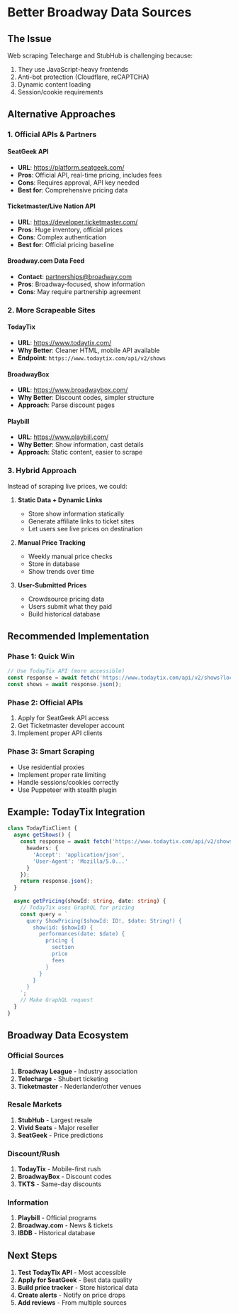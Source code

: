 # Better Broadway Data Sources

## The Issue
Web scraping Telecharge and StubHub is challenging because:
1. They use JavaScript-heavy frontends
2. Anti-bot protection (Cloudflare, reCAPTCHA)
3. Dynamic content loading
4. Session/cookie requirements

## Alternative Approaches

### 1. Official APIs & Partners

#### SeatGeek API
- **URL**: https://platform.seatgeek.com/
- **Pros**: Official API, real-time pricing, includes fees
- **Cons**: Requires approval, API key needed
- **Best for**: Comprehensive pricing data

#### Ticketmaster/Live Nation API
- **URL**: https://developer.ticketmaster.com/
- **Pros**: Huge inventory, official prices
- **Cons**: Complex authentication
- **Best for**: Official pricing baseline

#### Broadway.com Data Feed
- **Contact**: partnerships@broadway.com
- **Pros**: Broadway-focused, show information
- **Cons**: May require partnership agreement

### 2. More Scrapeable Sites

#### TodayTix
- **URL**: https://www.todaytix.com/
- **Why Better**: Cleaner HTML, mobile API available
- **Endpoint**: `https://www.todaytix.com/api/v2/shows`

#### BroadwayBox
- **URL**: https://www.broadwaybox.com/
- **Why Better**: Discount codes, simpler structure
- **Approach**: Parse discount pages

#### Playbill
- **URL**: https://www.playbill.com/
- **Why Better**: Show information, cast details
- **Approach**: Static content, easier to scrape

### 3. Hybrid Approach

Instead of scraping live prices, we could:

1. **Static Data + Dynamic Links**
   - Store show information statically
   - Generate affiliate links to ticket sites
   - Let users see live prices on destination

2. **Manual Price Tracking**
   - Weekly manual price checks
   - Store in database
   - Show trends over time

3. **User-Submitted Prices**
   - Crowdsource pricing data
   - Users submit what they paid
   - Build historical database

## Recommended Implementation

### Phase 1: Quick Win
```typescript
// Use TodayTix API (more accessible)
const response = await fetch('https://www.todaytix.com/api/v2/shows?location=new-york');
const shows = await response.json();
```

### Phase 2: Official APIs
1. Apply for SeatGeek API access
2. Get Ticketmaster developer account
3. Implement proper API clients

### Phase 3: Smart Scraping
- Use residential proxies
- Implement proper rate limiting
- Handle sessions/cookies correctly
- Use Puppeteer with stealth plugin

## Example: TodayTix Integration

```typescript
class TodayTixClient {
  async getShows() {
    const response = await fetch('https://www.todaytix.com/api/v2/shows', {
      headers: {
        'Accept': 'application/json',
        'User-Agent': 'Mozilla/5.0...'
      }
    });
    return response.json();
  }
  
  async getPricing(showId: string, date: string) {
    // TodayTix uses GraphQL for pricing
    const query = `
      query ShowPricing($showId: ID!, $date: String!) {
        show(id: $showId) {
          performances(date: $date) {
            pricing {
              section
              price
              fees
            }
          }
        }
      }
    `;
    // Make GraphQL request
  }
}
```

## Broadway Data Ecosystem

### Official Sources
1. **Broadway League** - Industry association
2. **Telecharge** - Shubert ticketing
3. **Ticketmaster** - Nederlander/other venues

### Resale Markets
1. **StubHub** - Largest resale
2. **Vivid Seats** - Major reseller
3. **SeatGeek** - Price predictions

### Discount/Rush
1. **TodayTix** - Mobile-first rush
2. **BroadwayBox** - Discount codes
3. **TKTS** - Same-day discounts

### Information
1. **Playbill** - Official programs
2. **Broadway.com** - News & tickets
3. **IBDB** - Historical database

## Next Steps

1. **Test TodayTix API** - Most accessible
2. **Apply for SeatGeek** - Best data quality
3. **Build price tracker** - Store historical data
4. **Create alerts** - Notify on price drops
5. **Add reviews** - From multiple sources